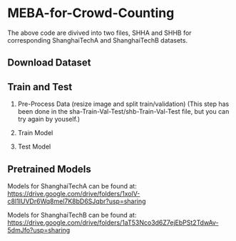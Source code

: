 # MEBA-for-Crowd-Counting

The above code are divived into two files, SHHA and SHHB for corresponding ShanghaiTechA and ShanghaiTechB datasets.



## Download Dataset 



## Train and Test

1. Pre-Process Data (resize image and split train/validation) (This step has been done in the sha-Train-Val-Test/shb-Train-Val-Test file, but you can try again by youself.)

2. Train Model

3. Test Model



## Pretrained Models

Models for ShanghaiTechA can be found at:
https://drive.google.com/drive/folders/1xolV-c8l1IUVDr6Wq8mel7K8bD6SJqbr?usp=sharing

Models for ShanghaiTechB can be found at:
https://drive.google.com/drive/folders/1aT53Nco3d6Z7ejEbPSt2TdwAv-5dmJfo?usp=sharing
